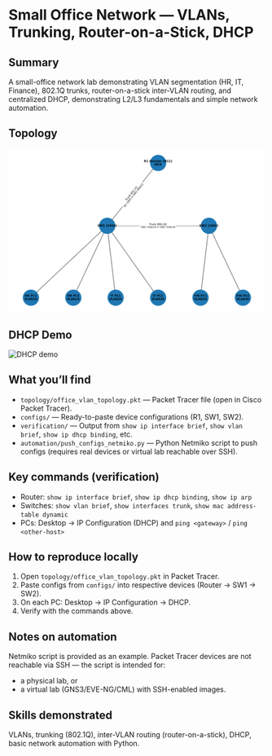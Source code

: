 # Small Office Network — VLANs, Trunking, Router-on-a-Stick, DHCP

## Summary
A small-office network lab demonstrating VLAN segmentation (HR, IT, Finance), 802.1Q trunks, router-on-a-stick inter-VLAN routing, and centralized DHCP, demonstrating L2/L3 fundamentals and simple network automation.

## Topology
![Topology](topology/office_vlan_topology.png)

## DHCP Demo 
![DHCP demo](demo/dchp-demo.gif)

## What you’ll find
- `topology/office_vlan_topology.pkt` — Packet Tracer file (open in Cisco Packet Tracer).
- `configs/` — Ready-to-paste device configurations (R1, SW1, SW2).
- `verification/` — Output from `show ip interface brief`, `show vlan brief`, `show ip dhcp binding`, etc.
- `automation/push_configs_netmiko.py` — Python Netmiko script to push configs (requires real devices or virtual lab reachable over SSH).

## Key commands (verification)
- Router: `show ip interface brief`, `show ip dhcp binding`, `show ip arp`
- Switches: `show vlan brief`, `show interfaces trunk`, `show mac address-table dynamic`
- PCs: Desktop → IP Configuration (DHCP) and `ping <gateway>` / `ping <other-host>`

## How to reproduce locally
1. Open `topology/office_vlan_topology.pkt` in Packet Tracer.
2. Paste configs from `configs/` into respective devices (Router → SW1 → SW2).
3. On each PC: Desktop → IP Configuration → DHCP.
4. Verify with the commands above.

## Notes on automation
Netmiko script is provided as an example. Packet Tracer devices are not reachable via SSH — the script is intended for:
- a physical lab, or
- a virtual lab (GNS3/EVE-NG/CML) with SSH-enabled images.

## Skills demonstrated
VLANs, trunking (802.1Q), inter-VLAN routing (router-on-a-stick), DHCP, basic network automation with Python.

